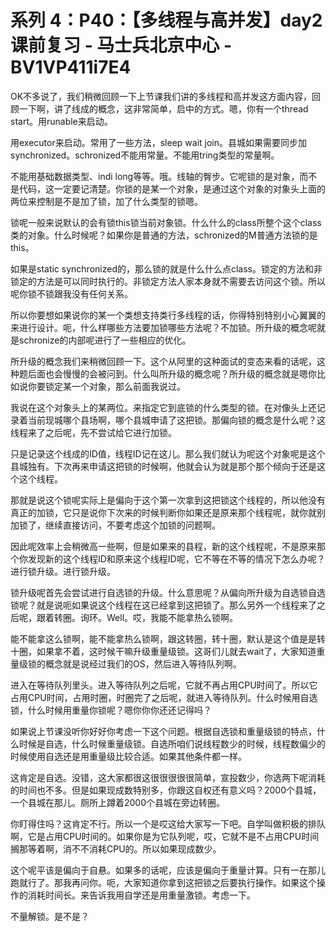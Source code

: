 # 系列 4：P40：【多线程与高并发】day2课前复习 - 马士兵北京中心 - BV1VP411i7E4

OK不多说了，我们稍微回顾一下上节课我们讲的多线程和高并发这方面内容，回顾一下啊，讲了线成的概念，这非常简单，启中的方式。嗯，你有一个thread start。用runable来启动。

用executor来启动。常用了一些方法，sleep wait join。县城如果需要同步加synchronized。schronized不能用常量。不能用tring类型的常量啊。

不能用基础数据类型、indi long等等。哦。线轴的臀步。它呢锁的是对象，而不是代码，这一定要记清楚。你锁的是某一个对象，是通过这个对象的对象头上面的两位来控制是不是加了锁，加了什么类型的锁嗯。

锁呢一般来说默认的会有锁this锁当前对象锁。什么什么的class所整个这个class类的对象。什么时候呢？如果你是普通的方法，schronized的M普通方法锁的是this。

如果是static synchronized的，那么锁的就是什么什么点class。锁定的方法和非锁定的方法是可以同时执行的。非锁定方法人家本身就不需要去访问这个锁。所以呢你锁不锁跟我没有任何关系。

所以你要想如果说你的某一个类想支持类行多线程的话，你得特别特别小心翼翼的来进行设计。呃，什么样哪些方法要加锁哪些方法呢？不加锁。所升级的概念呢就是schronize的内部呢进行了一些相应的优化。

所升级的概念我们来稍微回顾一下。这个从阿里的这种面试的变态来看的话呢，这种题后面也会慢慢的会被问到。什么叫所升级的概念呢？所升级的概念就是嗯你比如说你要锁定某一个对象，那么前面我说过。

我说在这个对象头上的某两位。来指定它到底锁的什么类型的锁。在对像头上还记录着当前现城哪个县场啊，哪个县城申请了这把锁。那偏向锁的概念是什么呢？这线程来了之后呢，先不尝试给它进行加锁。

只是记录这个线成的ID值，线程ID记在这儿。那么我们就认为呢这个对象呢是这个县城独有。下次再来申请这把锁的时候啊，他就会认为就是那个那个倾向于还是这个这个线程。

那就是说这个锁呢实际上是偏向于这个第一次拿到这把锁这个线程的，所以他没有真正的加锁，它只是说你下次来的时候判断你如果还是原来那个线程呢，就你就别加锁了，继续直接访问，不要考虑这个加锁的问题啊。

因此呢效率上会稍微高一些啊，但是如果来的县程，新的这个线程呢，不是原来那个你发现新的这个线程ID和原来这个线程ID呢，它不等在不等的情况下怎么办呢？进行锁升级。进行锁升级。

锁升级呢首先会尝试进行自选锁的升级。什么意思呢？从偏向所升级为自选锁自选锁呢？就是说呃如果说这个线程在这已经拿到这把锁了。那么另外一个线程来了之后呢，跟着转圈。询环。Well。哎，我能不能拿热么锁啊。

能不能拿这么锁啊，能不能拿热么锁啊，跟这转圈，转十圈，默认是这个值是是转十圈，如果拿不着，这时候干嘛升级重量级锁。这哥们儿就去wait了，大家知道重量级锁的概念就是说经过我们的OS，然后进入等待队列啊。

进入在等待队列里头。进入等待队列之后呢，它就不再占用CPU时间了。所以它占用CPU时间，占用时圈，时圈完了之后呢，就进入等待队列。什么时候用自选锁，什么时候用重量你锁呢？嗯你你你还还记得吗？

如果说上节课没听你好好你考虑一下这个问题。根据自选锁和重量级锁的特点，什么时候是自选，什么时候重量级锁。自选所咱们说线程数少的时候，线程数偏少的时候使用自选还是用重量级比较合适。如果其他条件都一样。

这肯定是自选。没错，这大家都很这很很很很很简单，宣投数少，你选两下呢消耗的时间也不多。但是如果现成数特别多，你跟这自权还有意义吗？2000个县城，一个县城在那儿。厕所上蹲着2000个县城在旁边转圈。

你盯得住吗？这肯定不行。所以一个是哎这给大家写一下吧。自学叫做积极的排队啊，它是占用CPU时间的。如果你是为它队列呢，哎，它就不是不占用CPU时间搁那等着啊，消不不消耗CPU的。所以如果现成数少。

这个呢平该是偏向于自悬。如果多的话呢，应该是偏向于重量计算。只有一在那儿跑就行了。那我再问你。呃，大家知道你拿到这把锁之后要执行操作。如果这个操作的消耗时间长。来告诉我用自学还是用重量激锁。考虑一下。

不量解锁。是不是？